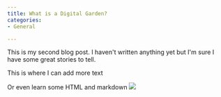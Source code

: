 ```yaml
---
title: What is a Digital Garden?
categories:
- General

---
```


This is my second blog post. I haven't written anything yet but I'm sure I have some great stories to tell.

This is where I can add more text

Or even learn some HTML and markdown
![](https://i.postimg.cc/kXgZCkdc/Gaping-Void-Ai.jpg)
